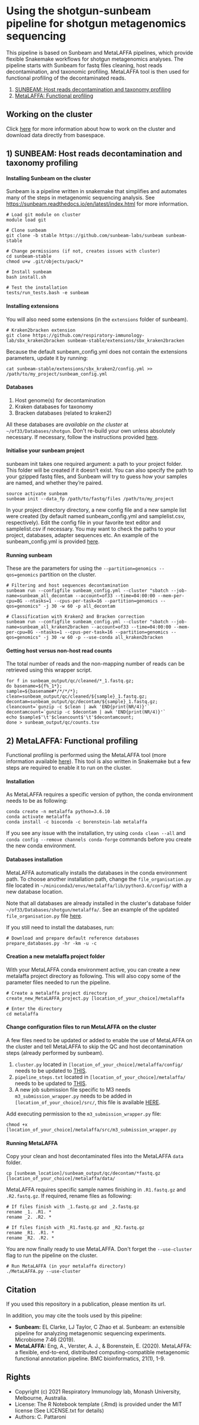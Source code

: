 Using the shotgun-sunbeam pipeline for shotgun metagenomics sequencing
======================================================================

This pipeline is based on Sunbeam and MetaLAFFA pipelines, which provide flexible Snakemake workflows for shotgun metagenomics analyses. The pipeline starts with Sunbeam for fastq files cleaning, host reads decontamination, and taxonomic profiling. MetaLAFFA tool is then used for functional profiling of the decontaminated reads.

1. [SUNBEAM: Host reads decontamination and taxonomy profiling](https://github.com/respiratory-immunology-lab/microbiome-shotgun#1-sunbeam-host-reads-decontamination-and-taxonomy-profiling)
2. [MetaLAFFA: Functional profiling](https://github.com/respiratory-immunology-lab/microbiome-shotgun#2-metalaffa-functional-profiling)

## Working on the cluster

Click [here](https://github.com/respiratory-immunology-lab/microbiome-shotgun/tree/master/cluster) for more information about how to work on the cluster and download data directly from basespace.

## 1) SUNBEAM: Host reads decontamination and taxonomy profiling

#### Installing Sunbeam on the cluster

Sunbeam is a pipeline written in snakemake that simplifies and automates many of the steps in metagenomic sequencing analysis. See https://sunbeam.readthedocs.io/en/latest/index.html for more information.

```
# Load git module on cluster
module load git

# Clone sunbeam
git clone -b stable https://github.com/sunbeam-labs/sunbeam sunbeam-stable

# Change permissions (if not, creates issues with cluster)
cd sunbeam-stable
chmod u+w .git/objects/pack/*

# Install sunbeam
bash install.sh

# Test the installation
tests/run_tests.bash -e sunbeam
```

#### Installing extensions

You will also need some extensions (in the `extensions` folder of sunbeam).

```
# Kraken2bracken extension
git clone https://github.com/respiratory-immunology-lab/sbx_kraken2bracken sunbeam-stable/extensions/sbx_kraken2bracken
```

Because the default sunbeam_config.yml does not contain the extensions parameters, update it by running:

```
cat sunbeam-stable/extensions/sbx_kraken2/config.yml >> /path/to/my_project/sunbeam_config.yml
```

#### Databases

1) Host genome(s) for decontamination
2) Kraken databases for taxonomy
3) Bracken databases (related to kraken2)

All these databases are *available on the cluster* at `~/of33/Databases/shotgun`. Don't re-build your own unless absolutely necessary. If necessary, follow the instructions provided [here](https://github.com/respiratory-immunology-lab/microbiome-shotgun/tree/master/databases).

#### Initialise your sunbeam project

sunbeam init takes one required argument: a path to your project folder. This folder will be created if it doesn’t exist. You can also specify the path to your gzipped fastq files, and Sunbeam will try to guess how your samples are named, and whether they’re paired.

```
source activate sunbeam
sunbeam init --data_fp /path/to/fastq/files /path/to/my_project
```

In your project directory directory, a new config file and a new sample list were created (by default named sunbeam_config.yml and samplelist.csv, respectively). Edit the config file in your favorite text editor and samplelist.csv if necessary. You may want to check the paths to your project, databases, adapter sequences etc. An example of the sunbeam_config.yml is provided [here](https://github.com/respiratory-immunology-lab/microbiome-shotgun/Sunbeam/blob/master/sunbeam_config.yml).

#### Running sunbeam

These are the parameters for using the `--partition=genomics --qos=genomics` partition on the cluster.

```
# Filtering and host sequences decontamination
sunbeam run --configfile sunbeam_config.yml --cluster "sbatch --job-name=sunbeam_all_decontam --account=of33 --time=04:00:00 --mem-per-cpu=8G --ntasks=1 --cpus-per-task=16 --partition=genomics --qos=genomics" -j 30 -w 60 -p all_decontam

# Classification with Kraken2 and Bracken correction
sunbeam run --configfile sunbeam_config.yml --cluster "sbatch --job-name=sunbeam_all_kraken2bracken --account=of33 --time=04:00:00 --mem-per-cpu=8G --ntasks=1 --cpus-per-task=16 --partition=genomics --qos=genomics" -j 30 -w 60 -p --use-conda all_kraken2bracken
```

#### Getting host versus non-host read counts

The total number of reads and the non-mapping number of reads can be retrieved using this wrapper script.

```
for f in sunbeam_output/qc/cleaned/*_1.fastq.gz;
do basename=${f%_1*};
sample=${basename#*/*/*/*};
clean=sunbeam_output/qc/cleaned/${sample}_1.fastq.gz;
decontam=sunbeam_output/qc/decontam/${sample}_1.fastq.gz;
cleancount=`gunzip -c $clean | awk 'END{print(NR/4)}'`
decontamcount=`gunzip -c $decontam | awk 'END{print(NR/4)}'`
echo $sample$'\t'$cleancount$'\t'$decontamcount;
done > sunbeam_output/qc/counts.tsv
```

## 2) MetaLAFFA: Functional profiling

Functional profiling is performed using the MetaLAFFA tool (more information available [here](https://github.com/borenstein-lab/MetaLAFFA)). This tool is also written in Snakemake but a few steps are required to enable it to run on the cluster.

#### Installation

As MetaLAFFA requires a specific version of python, the conda environment needs to be as following:

```
conda create -n metalaffa python=3.6.10 
conda activate metalaffa
conda install -c bioconda -c borenstein-lab metalaffa
```

If you see any issue with the installation, try using `conda clean --all` and `conda config --remove channels conda-forge` commands before you create the new conda environment.

#### Databases installation

MetaLAFFA automatically installs the databases in the conda environment path. To choose another installation path, change the `file_organisation.py` file located in `~/miniconda3/envs/metalaffa/lib/python3.6/config/` with a new database location. 

Note that all databases are already installed in the cluster's database folder `~/of33/Databases/shotgun/metalaffa/`. See an example of the updated `file_organisation.py` file [here](https://github.com/respiratory-immunology-lab/microbiome-shotgun/blob/master/MetaLAFFA/file_organisation.py).

If you still need to install the databases, run:

```
# Download and prepare default reference databases
prepare_databases.py -hr -km -u -c
```

#### Creation a new metalaffa project folder

With your MetaLAFFA conda environment active, you can create a new metalaffa project directory as following. This will also copy some of the parameter files needed to run the pipeline.

```
# Create a metalaffa project directory
create_new_MetaLAFFA_project.py [location_of_your_choice]/metalaffa

# Enter the directory
cd metalaffa
```

#### Change configuration files to run MetaLAFFA on the cluster

A few files need to be updated or added to enable the use of MetaLAFFA on the cluster and tell MetaLAFFA to skip the QC and host decontamination steps (already performed by sunbeam).

1) `cluster.py` located in `[location_of_your_choice]/metalaffa/config/` needs to be updated to [THIS](https://github.com/respiratory-immunology-lab/microbiome-shotgun/blob/master/MetaLAFFA/cluster.py).
2) `pipeline_steps.txt` located in `[location_of_your_choice]/metalaffa/` needs to be updated to [THIS](https://github.com/respiratory-immunology-lab/microbiome-shotgun/blob/master/MetaLAFFA/pipeline_steps.txt).
3) A new job submission file specific to M3 needs `m3_submission_wrapper.py` needs to be added in `[location_of_your_choice]/src/`, this file is available [HERE](https://github.com/respiratory-immunology-lab/microbiome-shotgun/blob/master/MetaLAFFA/m3_submission_wrapper.py).

Add executing permission to the `m3_submission_wrapper.py` file:

```
chmod +x [location_of_your_choice]/metalaffa/src/m3_submission_wrapper.py
```

#### Running MetaLAFFA

Copy your clean and host decontaminated files into the MetaLAFFA `data` folder.

```
cp [sunbeam_location]/sunbeam_output/qc/decontam/*fastq.gz [location_of_your_choice]/metalaffa/data/
```

MetaLAFFA requires specific sample names finishing in `.R1.fastq.gz` and `.R2.fastq.gz`. If required, rename files as following:

```
# If files finish with _1.fastq.gz and _2.fastq.gz
rename _1. .R1. *
rename _2. .R2. *

# If files finish with _R1.fastq.gz and _R2.fastq.gz
rename _R1. .R1. *
rename _R2. .R2. *
```

You are now finally ready to use MetaLAFFA. Don't forget the `--use-cluster` flag to run the pipeline on the cluster.

```
# Run MetaLAFFA (in your metalaffa directory)
./MetaLAFFA.py --use-cluster
```

## Citation

If you used this repository in a publication, please mention its url.

In addition, you may cite the tools used by this pipeline:

* **Sunbeam:** EL Clarke, LJ Taylor, C Zhao et al. Sunbeam: an extensible pipeline for analyzing metagenomic sequencing experiments. Microbiome 7:46 (2019).
* **MetaLAFFA:** Eng, A., Verster, A. J., & Borenstein, E. (2020). MetaLAFFA: a flexible, end-to-end, distributed computing-compatible metagenomic functional annotation pipeline. BMC bioinformatics, 21(1), 1-9.

## Rights

* Copyright (c) 2021 Respiratory Immunology lab, Monash University, Melbourne, Australia.
* License: The R Notebook template (.Rmd) is provided under the MIT license (See LICENSE.txt for details)
* Authors: C. Pattaroni
